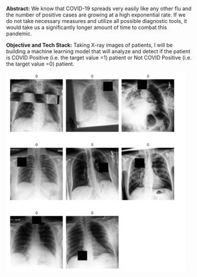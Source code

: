 **Abstract:**
We know that COVID-19 spreads very easily like any other flu and the number of positive cases are growing at a high exponential rate. 
If we do not take necessary measures and utilize all possible diagnostic tools, it would take us a significantly longer amount of time to combat this pandemic.

**Objective and Tech Stack:**
Taking X-ray images of patients, I will be building a machine learning model that will analyze and detect 
if the patient is COVID Positive (i.e. the target value =1) patient or Not COVID Positive (i.e. the target value =0) patient.

![](Chest%20X%20ray.png)





